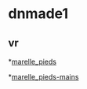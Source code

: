 # dnmade1
## vr
*[marelle_pieds](./marelle/marelle_pieds.html/)

*[marelle_pieds-mains](./marelle/marelle_pieds-mains.htlm/)
